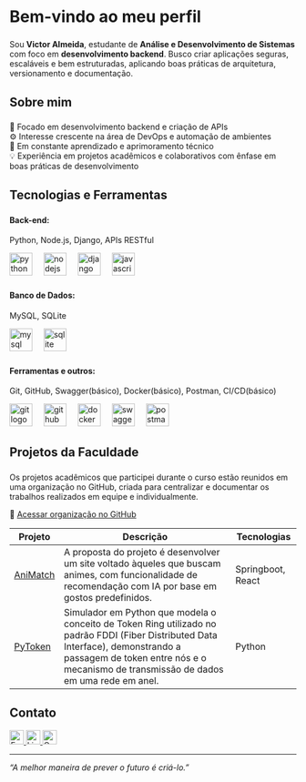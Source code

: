 <h1 align="left">Bem-vindo ao meu perfil</h1>

###

<p align="left">
Sou <strong>Victor Almeida</strong>, estudante de <strong>Análise e Desenvolvimento de Sistemas</strong> com foco em <strong>desenvolvimento backend</strong>.  
Busco criar aplicações seguras, escaláveis e bem estruturadas, aplicando boas práticas de arquitetura, versionamento e documentação.
</p>

###

<h2 align="left">Sobre mim</h2>

###

<p align="left">
🎯 Focado em desenvolvimento backend e criação de APIs<br>
⚙️ Interesse crescente na área de DevOps e automação de ambientes<br>
🧠 Em constante aprendizado e aprimoramento técnico<br>
💡 Experiência em projetos acadêmicos e colaborativos com ênfase em boas práticas de desenvolvimento
</p>

###

<h2 align="left">Tecnologias e Ferramentas</h2>

###

<h4 align="left">Back-end:</h4>

<p align="left">Python, Node.js, Django, APIs RESTful</p>

<div align="left">
  <img src="https://cdn.jsdelivr.net/gh/devicons/devicon/icons/python/python-original.svg" height="40" alt="python logo" />
  <img width="12" />
  <img src="https://cdn.jsdelivr.net/gh/devicons/devicon/icons/nodejs/nodejs-original.svg" height="40" alt="nodejs logo" />
  <img width="12" />
  <img src="https://cdn.jsdelivr.net/gh/devicons/devicon/icons/django/django-plain.svg" height="40" alt="django logo" />
  <img width="12" />
  <img src="https://cdn.jsdelivr.net/gh/devicons/devicon/icons/javascript/javascript-original.svg" height="40" alt="javascript logo" />
</div>

###

<h4 align="left">Banco de Dados:</h4>

<p align="left">MySQL, SQLite</p>

<div align="left">
  <img src="https://cdn.jsdelivr.net/gh/devicons/devicon/icons/mysql/mysql-original.svg" height="40" alt="mysql logo" />
  <img width="12" />
  <img src="https://cdn.jsdelivr.net/gh/devicons/devicon/icons/sqlite/sqlite-original.svg" height="40" alt="sqlite logo" />
</div>

###

<h4 align="left">Ferramentas e outros:</h4>

<p align="left">Git, GitHub, Swagger(básico), Docker(básico), Postman, CI/CD(básico)</p>

<div align="left">
  <img src="https://cdn.jsdelivr.net/gh/devicons/devicon/icons/git/git-original.svg" height="40" alt="git logo" />
  <img width="12" />
  <img src="https://cdn.jsdelivr.net/gh/devicons/devicon/icons/github/github-original.svg" height="40" alt="github logo" />
  <img width="12" />
  <img src="https://cdn.jsdelivr.net/gh/devicons/devicon/icons/docker/docker-original.svg" height="40" alt="docker logo" />
  <img width="12" />
  <img src="https://cdn.jsdelivr.net/gh/devicons/devicon/icons/swagger/swagger-original.svg" height="40" alt="swagger logo" />
  <img width="12" />
  <img src="https://cdn.jsdelivr.net/gh/devicons/devicon/icons/postman/postman-original.svg" height="40" alt="postman logo" />
</div>

###

<h2 align="left">Projetos da Faculdade</h2>

###

<p align="left">
Os projetos acadêmicos que participei durante o curso estão reunidos em uma organização no GitHub, criada para centralizar e documentar os trabalhos realizados em equipe e individualmente.
</p>

<p align="left">
🔗 <a href="https://github.com/cesar-ads2402-vsaa/" target="_blank">Acessar organização no GitHub</a>
</p>

| Projeto | Descrição | Tecnologias |
|----------|------------|--------------|
| [AniMatch](#https://github.com/cesar-ads2402-vsaa/AniMatch) | A proposta do projeto é desenvolver um site voltado àqueles que buscam animes, com funcionalidade de recomendação com IA por base em gostos predefinidos. | Springboot, React |
| [PyToken](#https://github.com/cesar-ads2402-vsaa/PyToken) | Simulador em Python que modela o conceito de Token Ring utilizado no padrão FDDI (Fiber Distributed Data Interface), demonstrando a passagem de token entre nós e o mecanismo de transmissão de dados em uma rede em anel. | Python |

###

<h2 align="left">Contato</h2>

<p align="left">
  <a href="mailto:seuemail@exemplo.com">
    <img alt="E-mail" height="25" src="https://img.shields.io/badge/E--mail-D14836?style=for-the-badge&logo=gmail&logoColor=white"/>
  </a>
  <a href="https://linkedin.com/in/seuperfil" target="_blank">
    <img alt="LinkedIn" height="25" src="https://img.shields.io/badge/LinkedIn-0A66C2?style=for-the-badge&logo=linkedin&logoColor=white"/>
  </a>
  <a href="https://github.com/NOME-DA-SUA-ORG" target="_blank">
    <img alt="Organização" height="25" src="https://img.shields.io/badge/Organização%20GitHub-333333?style=for-the-badge&logo=github&logoColor=white"/>
  </a>
</p>

---

<p align="left"><i>“A melhor maneira de prever o futuro é criá-lo.”</i></p>
